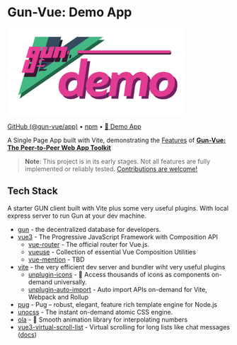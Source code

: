 # Gun-Vue: Demo App

<img src="https://raw.githubusercontent.com/DeFUCC/gun-vue/master/app/public/media/svg/demo.svg" alt="@gun-vue demo logo" width="400" />

[GitHub (@gun-vue/app)](https://github.com/DeFUCC/gun-vue/tree/master/app) •
[npm](https://www.npmjs.com/package/@gun-vue/app) •
[📱 Demo App](https://gun-vue.js.org/app)

A Single Page App built with Vite, demonstrating the [Features](https://github.com/DeFUCC/gun-vue/tree/master/src) of [**Gun-Vue: The Peer-to-Peer Web App Toolkit**](https://github.com/DeFUCC/gun-vue)

> **Note**: This project is in its early stages. Not all features are fully implemented or reliably tested. [Contributions are welcome!](https://github.com/DeFUCC/gun-vue/tree/master)

## Tech Stack

A starter GUN client built with Vite plus some very useful plugins. With local express server to run Gun at your dev machine.

- [gun](https://gun.eco/) - the decentralized database for developers.
- [vue3](https://v3.vuejs.org/) - The Progressive
  JavaScript Framework with Composition API
  - [vue-router](https://next.router.vuejs.org) - The official router for Vue.js.
  - [vueuse](https://vueuse.org) - Collection of essential Vue Composition Utilities
  - [vue-mention](https://vue-mention.netlify.app/) - TBD
- [vite](https://vitejs.dev) - the very efficient dev server and bundler wiht very useful plugins
  - [unplugin-icons](https://github.com/antfu/unplugin-icons) - 🤹 Access thousands of icons as components on-demand universally.
  - [unplugin-auto-import](https://github.com/antfu/unplugin-auto-import) - Auto import APIs on-demand for Vite, Webpack and Rollup
- [pug](https://pugjs.org) - Pug – robust, elegant, feature rich template engine for Node.js
- [unocss](https://github.com/unocss/unocss) - The instant on-demand atomic CSS engine.
- [ola](https://github.com/franciscop/ola) - 🌊 Smooth animation library for interpolating numbers
- [vue3-virtual-scroll-list](https://github.com/reactjser/vue3-virtual-scroll-list) - Virtual scrolling for long lists like chat messages ([docs](https://vue3-virtual-scroll-list-examples-xi.vercel.app/#/))
